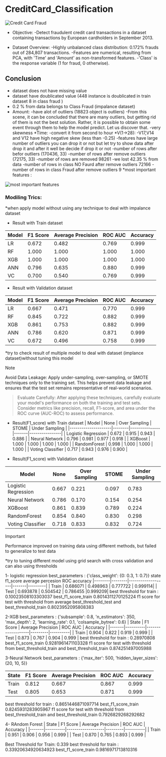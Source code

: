 # CreditCard_Classification
![Credit Card Fraud](https://static.vecteezy.com/system/resources/previews/001/883/786/large_2x/set-scenes-hacker-with-laptop-and-credit-card-during-covid-19-pandemic-free-vector.jpg)

* Objective: 
  -Detect fraudulent credit card transactions in a dataset containing transactions by European cardholders in September 2013.

* Dataset Overview:
   -Highly unbalanced class distribution: 0.172% frauds out of 284,807 transactions.
   -Features are numerical, resulting from PCA, with 'Time' and 'Amount' as non-transformed features.
   -'Class' is the response variable (1 for fraud, 0 otherwise).

## Conclusion
* dataset does not have missing value
* dataset have doublicated value (448 instance is doublicated in train dataset 8 in class fraud )
* 0.2 % from data belongs to Class Fraud (impalance dataset)
* Amount:
  -have alot of outliers (18823 object is outliers)
  -From this scene, it can be concluded that there are many outliers, but 
   getting rid of them is not the best solution. Rather, it is possible to 
   obtain some event through them to help the model predict. Let us discover 
   that.
  -very skewness
*Time:
  -convert it from second to hour
*V(1->28):
  -V17,V14 and V12 have high negative skew (less than -0.25)
  -features have large number of outliers you can drop it or not but let try to show data after drop it and after it well be decide if drop it or not
  -number of rows after befor outliers (170436, 33)
  -number of rows after remove outliers (72175, 33)
  -number of rows are removed 98261
  -we lost 42.35 % from data
  -number of rows in class NO Faurd after remove outliers 72166
  -number of rows in class Fraud after remove outliers 9
*most important features :

![most important features](https://github.com/momosalah1911/CreditCard_Classification/assets/113562712/7ab83273-f598-410c-bc56-f16fe1ff8c4c)

### Modiling Trics:
 *when apply model without using any technique to deal with impalance dataset 
 * Result with Train dataset
   
| Model | F1 Score | Average Precision | ROC AUC | Accuracy |
|-------|----------|-------------------|---------|----------|
| LR    | 0.672    | 0.482             | 0.769   | 0.999    |
| RF    | 1.000    | 1.000             | 1.000   | 1.000    |
| XGB   | 1.000    | 1.000             | 1.000   | 1.000    |
| ANN   | 0.796    | 0.635             | 0.880   | 0.999    |
| VC    | 0.700    | 0.540             | 0.769   | 0.999    |

* Result with Validation dataset

| Model | F1 Score | Average Precision | ROC AUC | Accuracy |
|-------|----------|-------------------|---------|----------|
| LR    | 0.667    | 0.471             | 0.770   | 0.999    |
| RF    | 0.845    | 0.722             | 0.882   | 0.999    |
| XGB   | 0.861    | 0.753             | 0.882   | 0.999    |
| ANN   | 0.786    | 0.620             | 0.871   | 0.999    |
| VC    | 0.672    | 0.496             | 0.758   | 0.999    |

*try to check result of multiple model to deal with dataset (implance dataset)without tuning this model 
> [!NOTE]
> Avoid Data Leakage: Apply under-sampling, over-sampling, or SMOTE techniques only to the training set.
    This helps prevent data leakage and ensures that the test set remains representative of real-world scenarios.

> Evaluate Carefully: After applying these techniques, carefully evaluate your model's performance on both the training and test sets.
    Consider metrics like precision, recall, F1-score, and area under the ROC curve (AUC-ROC) to assess performance.

 * Result(F1_score) with Train dataset 
| Model               | None   | Over Sampling | STOME | Under Sampling |
|---------------------|--------|---------------|-------|----------------|
| Logistic Regression | 0.672  | 0.915         | 0.943 | 0.886          |
| Neural Network      | 0.796  | 0.981         | 0.977 | 0.918          |
| XGBoost             | 1.000  | 1.000         | 1.000 | 1.000          |
| RandomForest        | 0.998  | 1.000         | 1.000 | 1.000          |
| Voting Classifier    | 0.717  | 0.943         | 0.976 | 0.900          |


* Result(F1_score) with Validation dataset

| Model               | None   | Over Sampling | STOME | Under Sampling |
|---------------------|--------|---------------|-------|----------------|
| Logistic Regression | 0.667  | 0.221         | 0.097 | 0.783          |
| Neural Network      | 0.786  | 0.170         | 0.154 | 0.254          |
| XGBoost             | 0.861  | 0.839         | 0.789 | 0.224          |
| RandomForest        | 0.854  | 0.840         | 0.830 | 0.298          |
| Voting Classifier    | 0.718  | 0.833         | 0.832 | 0.724          |

> [!IMPORTANT]
>Performance improved on training data using different methods, but failed to generalize to test data

*try to tuning different model using grid search with cross validation and can also using thresholds

 1- logistic regression 
    best_parameters  :  {'class_weight': {0: 0.3, 1: 0.7}}
      state   f1_score  average percesion    ROC   accuracy
    |--------|--------|-------------------|-------|---------|
    |  Train | 0.686071  |         0.498963 | 0.777722 | 0.999114|
    |   Test | 0.693878   |        0.504542 | 0.786455  |0.999209|
     best threshold for train : 0.10023508103303037 
     best_f1_score_train 0.8014311270125224
     f1 score for test with threshold from average best_threshold_test and 
     best_threshold_train  0.8023952095808383
    
 2-XGB
 best_parameters  :  {'subsample': 0.8, 'n_estimators': 350, 'max_depth': 2, 'learning_rate': 0.1, 'colsample_bytree': 0.6}
    | State | F1 Score | Average Precision | ROC AUC | Accuracy |
|-------|----------|-------------------|---------|----------|
| Train | 0.904    | 0.822             | 0.919   | 0.999    |
| Test  | 0.873    | 0.767             | 0.904   | 0.999    |
    best threshold for train : 0.28970808 
    best_f1_score_train 0.9281961471103328
    f1 score for test with threshold from best_threshold_train and 
    best_threshold_train  0.874251497005988

  3-Neural Network
      best_parameters  :  {'max_iter': 500, 'hidden_layer_sizes': (20, 10, 5)}

  | State | F1 Score | Average Precision | ROC AUC | Accuracy |
|-------|----------|-------------------|---------|----------|
| Train | 0.812    | 0.667             | 0.867   | 0.999    |
| Test  | 0.805    | 0.653             | 0.871   | 0.999    |
best threshold for train : 0.8651446871097714 
    best_f1_score_train 0.8245931283905967
    f1 score for test with threshold from best_threshold_train and best_threshold_train  0.7926829268292682

  4- RAndom Forest
  | State | F1 Score | Average Precision | ROC AUC | Accuracy |
|-------|----------|-------------------|---------|----------|
| Train | 0.951    | 0.906             | 0.956   | 0.999    |
| Test  | 0.870    | 0.765             | 0.893   | 0.999    |

Best Threshold for Train: 0.339
best threshold for train : 0.33920634920634923 
best_f1_score_train 0.9816971713810316


 



  
